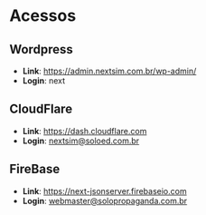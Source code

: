 # Acessos

## Wordpress
- **Link**: https://admin.nextsim.com.br/wp-admin/
- **Login**: next

## CloudFlare
- **Link**: https://dash.cloudflare.com
- **Login**: nextsim@soloed.com.br

## FireBase
- **Link**: https://next-jsonserver.firebaseio.com
- **Login**: webmaster@solopropaganda.com.br

